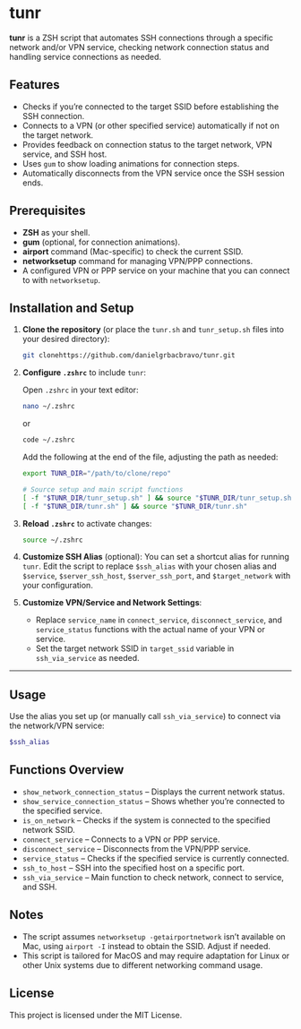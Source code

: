 # tunr

**tunr** is a ZSH script that automates SSH connections through a specific network and/or VPN service, checking network connection status and handling service connections as needed.

## Features

- Checks if you’re connected to the target SSID before establishing the SSH connection.
- Connects to a VPN (or other specified service) automatically if not on the target network.
- Provides feedback on connection status to the target network, VPN service, and SSH host.
- Uses `gum` to show loading animations for connection steps.
- Automatically disconnects from the VPN service once the SSH session ends.

## Prerequisites

- **ZSH** as your shell.
- **gum** (optional, for connection animations).
- **airport** command (Mac-specific) to check the current SSID.
- **networksetup** command for managing VPN/PPP connections.
- A configured VPN or PPP service on your machine that you can connect to with `networksetup`.

## Installation and Setup

1. **Clone the repository** (or place the `tunr.sh` and `tunr_setup.sh` files into your desired directory):
   ```sh
   git clonehttps://github.com/danielgrbacbravo/tunr.git
   ```

2. **Configure `.zshrc`** to include `tunr`:

   Open `.zshrc` in your text editor:
   ```sh
   nano ~/.zshrc
   ```
   or
   ```sh
   code ~/.zshrc
   ```

   Add the following at the end of the file, adjusting the path as needed:
   ```sh
   export TUNR_DIR="/path/to/clone/repo"

   # Source setup and main script functions
   [ -f "$TUNR_DIR/tunr_setup.sh" ] && source "$TUNR_DIR/tunr_setup.sh" &&\
   [ -f "$TUNR_DIR/tunr.sh" ] && source "$TUNR_DIR/tunr.sh"
   ```

3. **Reload `.zshrc`** to activate changes:
   ```sh
   source ~/.zshrc
   ```

4. **Customize SSH Alias** (optional):
   You can set a shortcut alias for running `tunr`. Edit the script to replace `$ssh_alias` with your chosen alias and `$service`, `$server_ssh_host`, `$server_ssh_port`, and `$target_network` with your configuration.

5. **Customize VPN/Service and Network Settings**:
   - Replace `service_name` in `connect_service`, `disconnect_service`, and `service_status` functions with the actual name of your VPN or service.
   - Set the target network SSID in `target_ssid` variable in `ssh_via_service` as needed.

---

## Usage

Use the alias you set up (or manually call `ssh_via_service`) to connect via the network/VPN service:

```sh
$ssh_alias
```

## Functions Overview

- `show_network_connection_status` – Displays the current network status.
- `show_service_connection_status` – Shows whether you’re connected to the specified service.
- `is_on_network` – Checks if the system is connected to the specified network SSID.
- `connect_service` – Connects to a VPN or PPP service.
- `disconnect_service` – Disconnects from the VPN/PPP service.
- `service_status` – Checks if the specified service is currently connected.
- `ssh_to_host` – SSH into the specified host on a specific port.
- `ssh_via_service` – Main function to check network, connect to service, and SSH.

## Notes

- The script assumes `networksetup -getairportnetwork` isn’t available on Mac, using `airport -I` instead to obtain the SSID. Adjust if needed.
- This script is tailored for MacOS and may require adaptation for Linux or other Unix systems due to different networking command usage.

## License

This project is licensed under the MIT License.
